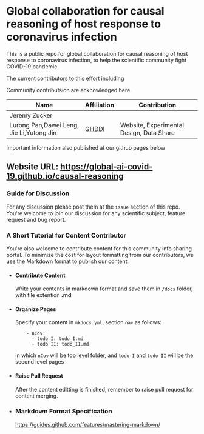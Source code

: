 # Global collaboration for causal reasoning of host response to coronavirus infection
This is a public repo for global collaboration for causal reasoning of host response to coronavirus infection, to
help the scientific community fight COVID-19 pandemic. 

The current contributors to this effort including 

Community contributsion are acknowledged here.

|Name|Affiliation|Contribution| 
|-------|------|---|
|Jeremy Zucker
|Lurong Pan,Dawei Leng, Jie Li,Yutong Jin|[GHDDI](http://www.ghddi.org/en)|Website, Experimental Design, Data Share|




Important information also published at our github pages below

## Website URL: https://global-ai-covid-19.github.io/causal-reasoning

### Guide for Discussion
For any discussion please post them at the `issue` section of this repo. You're welcome to join our discussion for any scientific subject, feature request and bug report.

### A Short Tutorial for Content Contributor
You're also welcome to contribute content for this community info sharing portal. To minimize the cost for layout formatting from our contributors, we use the Markdown format to publish our content.

* #### Contribute Content
  Write your contents in markdown format and save them in `/docs` folder, with file extention **.md**

* #### Organize Pages
  Specify your content in `mkdocs.yml`, section `nav` as follows:
  ```
      - nCov:
        - todo I: todo_I.md
        - todo II: todo_II.md
  ```
  in which `nCov` will be top level folder, and `todo I` and `todo II` will be the second level pages

* #### Raise Pull Request
  After the content editting is finished, remember to raise pull request for content merging.

* ### Markdown Format Specification
  https://guides.github.com/features/mastering-markdown/


